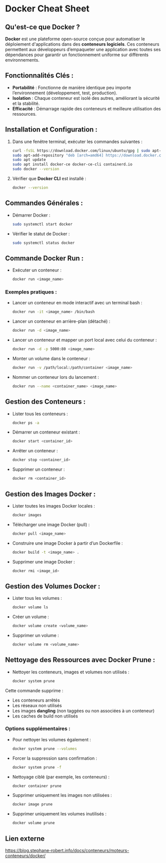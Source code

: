 
# Docker Cheat Sheet

## Qu'est-ce que Docker ?
**Docker** est une plateforme open-source conçue pour automatiser le déploiement d'applications dans des **conteneurs logiciels**. Ces conteneurs permettent aux développeurs d’empaqueter une application avec toutes ses dépendances pour garantir un fonctionnement uniforme sur différents environnements.

## Fonctionnalités Clés :
- **Portabilité** : Fonctionne de manière identique peu importe l’environnement (développement, test, production).
- **Isolation** : Chaque conteneur est isolé des autres, améliorant la sécurité et la stabilité.
- **Efficacité** : Démarrage rapide des conteneurs et meilleure utilisation des ressources.

## Installation et Configuration :
1. Dans une fenêtre terminal, exécuter les commandes suivantes :
    ```bash
    curl -fsSL https://download.docker.com/linux/ubuntu/gpg | sudo apt-key add -
    sudo apt-add-repository "deb [arch=amd64] https://download.docker.com/linux/ubuntu $(lsb_release -cs) stable"
    sudo apt update
    sudo apt install docker-ce docker-ce-cli containerd.io
    sudo docker --version
    ```

2. Vérifier que **Docker CLI** est installé :
    ```bash
    docker --version
    ```

## Commandes Générales :
- Démarrer Docker :
    ```bash
    sudo systemctl start docker
    ```
- Vérifier le statut de Docker :
    ```bash
    sudo systemctl status docker
    ```

## Commande Docker Run :
- Exécuter un conteneur :
    ```bash
    docker run <image_name>
    ```

### Exemples pratiques :
- Lancer un conteneur en mode interactif avec un terminal bash :
    ```bash
    docker run -it <image_name> /bin/bash
    ```

- Lancer un conteneur en arrière-plan (détaché) :
    ```bash
    docker run -d <image_name>
    ```

- Lancer un conteneur et mapper un port local avec celui du conteneur :
    ```bash
    docker run -d -p 5000:80 <image_name>
    ```

- Monter un volume dans le conteneur :
    ```bash
    docker run -v /path/local:/path/container <image_name>
    ```

- Nommer un conteneur lors du lancement :
    ```bash
    docker run --name <container_name> <image_name>
    ```

## Gestion des Conteneurs :
- Lister tous les conteneurs :
    ```bash
    docker ps -a
    ```

- Démarrer un conteneur existant :
    ```bash
    docker start <container_id>
    ```

- Arrêter un conteneur :
    ```bash
    docker stop <container_id>
    ```

- Supprimer un conteneur :
    ```bash
    docker rm <container_id>
    ```

## Gestion des Images Docker :
- Lister toutes les images Docker locales :
    ```bash
    docker images
    ```

- Télécharger une image Docker (pull) :
    ```bash
    docker pull <image_name>
    ```

- Construire une image Docker à partir d’un Dockerfile :
    ```bash
    docker build -t <image_name> .
    ```

- Supprimer une image Docker :
    ```bash
    docker rmi <image_id>
    ```

## Gestion des Volumes Docker :
- Lister tous les volumes :
    ```bash
    docker volume ls
    ```

- Créer un volume :
    ```bash
    docker volume create <volume_name>
    ```

- Supprimer un volume :
    ```bash
    docker volume rm <volume_name>
    ```

## Nettoyage des Ressources avec Docker Prune :
- Nettoyer les conteneurs, images et volumes non utilisés :
    ```bash
    docker system prune
    ```

Cette commande supprime :
- Les conteneurs arrêtés
- Les réseaux non utilisés
- Les images **dangling** (non taggées ou non associées à un conteneur)
- Les caches de build non utilisés

### Options supplémentaires :
- Pour nettoyer les volumes également :
    ```bash
    docker system prune --volumes
    ```

- Forcer la suppression sans confirmation :
    ```bash
    docker system prune -f
    ```

- Nettoyage ciblé (par exemple, les conteneurs) :
    ```bash
    docker container prune
    ```

- Supprimer uniquement les images non utilisées :
    ```bash
    docker image prune
    ```

- Supprimer uniquement les volumes inutilisés :
    ```bash
    docker volume prune
    ```
## Lien externe

https://blog.stephane-robert.info/docs/conteneurs/moteurs-conteneurs/docker/

